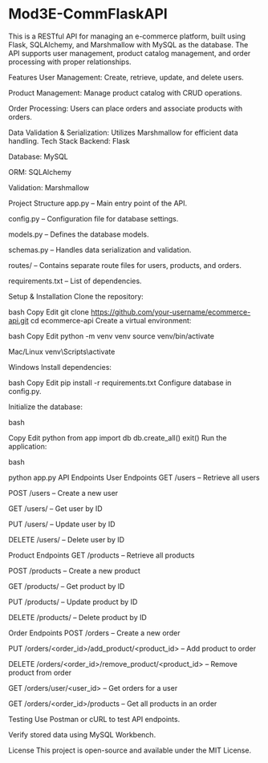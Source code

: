 # Mod3E-CommFlaskAPI

This is a RESTful API for managing an e-commerce platform, built using Flask, SQLAlchemy, and Marshmallow with MySQL as the database. The API supports user management, product catalog management, and order processing with proper relationships.

Features User Management: Create, retrieve, update, and delete users.

Product Management: Manage product catalog with CRUD operations.

Order Processing: Users can place orders and associate products with orders.

Data Validation & Serialization: Utilizes Marshmallow for efficient data handling. Tech Stack Backend: Flask

Database: MySQL

ORM: SQLAlchemy

Validation: Marshmallow

Project Structure app.py – Main entry point of the API.

config.py – Configuration file for database settings.

models.py – Defines the database models.

schemas.py – Handles data serialization and validation.

routes/ – Contains separate route files for users, products, and orders.

requirements.txt – List of dependencies.

Setup & Installation Clone the repository:

bash Copy Edit git clone https://github.com/your-username/ecommerce-api.git cd ecommerce-api Create a virtual environment:

bash Copy Edit python -m venv venv
source venv/bin/activate

Mac/Linux
venv\Scripts\activate

Windows
Install dependencies:

bash Copy Edit pip install -r requirements.txt
Configure database in config.py.

Initialize the database:

bash

Copy Edit python
from app import db
db.create_all()
exit()
Run the application:

bash

python app.py
API Endpoints User Endpoints GET /users – Retrieve all users

POST /users – Create a new user

GET /users/ – Get user by ID

PUT /users/ – Update user by ID

DELETE /users/ – Delete user by ID

Product Endpoints GET /products – Retrieve all products

POST /products – Create a new product

GET /products/ – Get product by ID

PUT /products/ – Update product by ID

DELETE /products/ – Delete product by ID

Order Endpoints POST /orders – Create a new order

PUT /orders/<order_id>/add_product/<product_id> – Add product to order

DELETE /orders/<order_id>/remove_product/<product_id> – Remove product from order

GET /orders/user/<user_id> – Get orders for a user

GET /orders/<order_id>/products – Get all products in an order

Testing Use Postman or cURL to test API endpoints.

Verify stored data using MySQL Workbench.

License This project is open-source and available under the MIT License.
